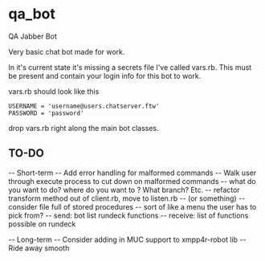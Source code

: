 qa_bot
======================================================
QA Jabber Bot

Very basic chat bot made for work.

In it's current state it's missing a secrets file
I've called vars.rb. This must be present and contain
your login info for this bot to work.

vars.rb should look like this

```
USERNAME = 'username@users.chatserver.ftw'
PASSWORD = 'password'
```
drop vars.rb right along the main bot classes.

TO-DO
-----

-- Short-term
  -- Add error handling for malformed commands
  -- Walk user through execute process to cut down on malformed commands
    -- what do you want to do? where do you want to <verb>? What branch? Etc.
  -- refactor transform method out of client.rb, move to listen.rb
    -- (or something)
  -- consider file full of stored procedures
    -- sort of like a menu the user has to pick from?
      -- send: bot list rundeck functions
      -- receive: list of functions possible on rundeck

-- Long-term
  -- Consider adding in MUC support to xmpp4r-robot lib
  -- Ride away smooth